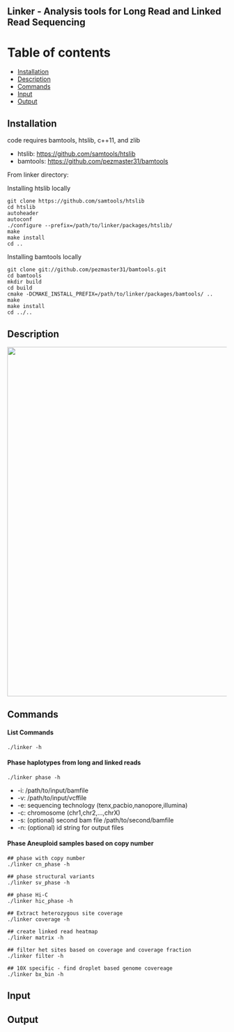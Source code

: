 ## Linker - Analysis tools for Long Read and Linked Read Sequencing

Table of contents
=================

  * [Installation](#gh-md-toc)
  * [Description](#description)
  * [Commands](#commands)
  * [Input](#input)
  * [Output](#output)

Installation
------------

code requires bamtools, htslib, c++11, and zlib

  * htslib: https://github.com/samtools/htslib
  * bamtools: https://github.com/pezmaster31/bamtools

From linker directory:

Installing htslib locally
```
git clone https://github.com/samtools/htslib
cd htslib
autoheader
autoconf
./configure --prefix=/path/to/linker/packages/htslib/
make
make install
cd ..
```

Installing bamtools locally
```
git clone git://github.com/pezmaster31/bamtools.git
cd bamtools
mkdir build
cd build
cmake -DCMAKE_INSTALL_PREFIX=/path/to/linker/packages/bamtools/ ..
make
make install
cd ../..
```

Description
-----------

<img src="https://github.com/rwtourdot/linker/blob/master/linker_flowchart.png" width=800/>

Commands
--------

#### List Commands
```
./linker -h
```

#### Phase haplotypes from long and linked reads

```
./linker phase -h
```
  * -i: /path/to/input/bamfile
  * -v: /path/to/input/vcffile
  * -e: sequencing technology (tenx,pacbio,nanopore,illumina)
  * -c: chromosome (chr1,chr2,...,chrX)
  * -s: (optional) second bam file /path/to/second/bamfile
  * -n: (optional) id string for output files

#### Phase Aneuploid samples based on copy number

```
## phase with copy number
./linker cn_phase -h
```

```
## phase structural variants
./linker sv_phase -h

## phase Hi-C
./linker hic_phase -h

## Extract heterozygous site coverage
./linker coverage -h

## create linked read heatmap
./linker matrix -h

## filter het sites based on coverage and coverage fraction
./linker filter -h

## 10X specific - find droplet based genome covereage
./linker bx_bin -h
```

Input
--------


Output
--------
